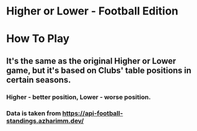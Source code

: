 # Higher or Lower - Football Edition

# How To Play
## It's the same as the original Higher or Lower game, but it's based on Clubs' table positions in certain seasons.
### Higher - better position, Lower - worse position.


### Data is taken from https://api-football-standings.azharimm.dev/